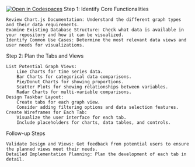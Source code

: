 [![Open in Codespaces](https://classroom.github.com/assets/launch-codespace-2972f46106e565e64193e422d61a12cf1da4916b45550586e14ef0a7c637dd04.svg)](https://classroom.github.com/open-in-codespaces?assignment_repo_id=18399536)
Step 1: Identify Core Functionalities

    Review Chart.js Documentation: Understand the different graph types and their data requirements.
    Examine Existing Database Structure: Check what data is available in your repository and how it can be visualized.
    Identify Common Use Cases: Determine the most relevant data views and user needs for visualizations.

Step 2: Plan the Tabs and Views

    List Potential Graph Views:
        Line Charts for time series data.
        Bar Charts for categorical data comparisons.
        Pie/Donut Charts for showing proportions.
        Scatter Plots for showing relationships between variables.
        Radar Charts for multi-variable comparisons.
    Design Taskbar Layout:
        Create tabs for each graph view.
        Consider adding filtering options and data selection features.
    Create Wireframes for Each Tab:
        Visualize the user interface for each tab.
        Include placeholders for charts, data tables, and controls.

Follow-up Steps

    Validate Design and Views: Get feedback from potential users to ensure the planned views meet their needs.
    Detailed Implementation Planning: Plan the development of each tab in detail.
